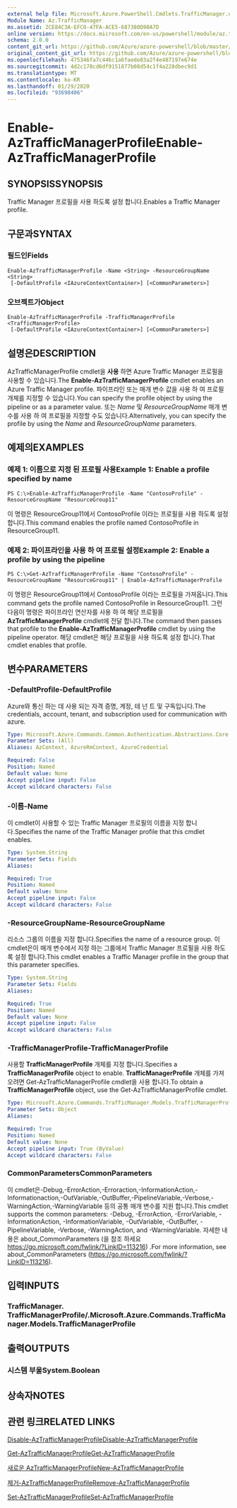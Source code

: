```yaml
---
external help file: Microsoft.Azure.PowerShell.Cmdlets.TrafficManager.dll-Help.xml
Module Name: Az.TrafficManager
ms.assetid: 2CE84C3A-EFC0-47FA-ACE5-687380D90A7D
online version: https://docs.microsoft.com/en-us/powershell/module/az.trafficmanager/enable-aztrafficmanagerprofile
schema: 2.0.0
content_git_url: https://github.com/Azure/azure-powershell/blob/master/src/TrafficManager/TrafficManager/help/Enable-AzTrafficManagerProfile.md
original_content_git_url: https://github.com/Azure/azure-powershell/blob/master/src/TrafficManager/TrafficManager/help/Enable-AzTrafficManagerProfile.md
ms.openlocfilehash: 475346fa7c446c1a6faede83a2f4e487197e674e
ms.sourcegitcommit: 4d2c178cd6df9151877b08d54c1f4a228dbec9d1
ms.translationtype: MT
ms.contentlocale: ko-KR
ms.lasthandoff: 01/29/2020
ms.locfileid: "93698406"
---
```

# <span data-ttu-id="3007d-101">Enable-AzTrafficManagerProfile</span><span class="sxs-lookup"><span data-stu-id="3007d-101">Enable-AzTrafficManagerProfile</span></span>

## <span data-ttu-id="3007d-102">SYNOPSIS</span><span class="sxs-lookup"><span data-stu-id="3007d-102">SYNOPSIS</span></span>
<span data-ttu-id="3007d-103">Traffic Manager 프로필을 사용 하도록 설정 합니다.</span><span class="sxs-lookup"><span data-stu-id="3007d-103">Enables a Traffic Manager profile.</span></span>

## <span data-ttu-id="3007d-104">구문과</span><span class="sxs-lookup"><span data-stu-id="3007d-104">SYNTAX</span></span>

### <span data-ttu-id="3007d-105">필드인</span><span class="sxs-lookup"><span data-stu-id="3007d-105">Fields</span></span>
```
Enable-AzTrafficManagerProfile -Name <String> -ResourceGroupName <String>
 [-DefaultProfile <IAzureContextContainer>] [<CommonParameters>]
```

### <span data-ttu-id="3007d-106">오브젝트가</span><span class="sxs-lookup"><span data-stu-id="3007d-106">Object</span></span>
```
Enable-AzTrafficManagerProfile -TrafficManagerProfile <TrafficManagerProfile>
 [-DefaultProfile <IAzureContextContainer>] [<CommonParameters>]
```

## <span data-ttu-id="3007d-107">설명은</span><span class="sxs-lookup"><span data-stu-id="3007d-107">DESCRIPTION</span></span>
<span data-ttu-id="3007d-108">AzTrafficManagerProfile cmdlet을 **사용** 하면 Azure Traffic Manager 프로필을 사용할 수 있습니다.</span><span class="sxs-lookup"><span data-stu-id="3007d-108">The **Enable-AzTrafficManagerProfile** cmdlet enables an Azure Traffic Manager profile.</span></span>
<span data-ttu-id="3007d-109">파이프라인 또는 매개 변수 값을 사용 하 여 프로필 개체를 지정할 수 있습니다.</span><span class="sxs-lookup"><span data-stu-id="3007d-109">You can specify the profile object by using the pipeline or as a parameter value.</span></span>
<span data-ttu-id="3007d-110">또는 *Name* 및 *ResourceGroupName* 매개 변수를 사용 하 여 프로필을 지정할 수도 있습니다.</span><span class="sxs-lookup"><span data-stu-id="3007d-110">Alternatively, you can specify the profile by using the *Name* and *ResourceGroupName* parameters.</span></span>

## <span data-ttu-id="3007d-111">예제의</span><span class="sxs-lookup"><span data-stu-id="3007d-111">EXAMPLES</span></span>

### <span data-ttu-id="3007d-112">예제 1: 이름으로 지정 된 프로필 사용</span><span class="sxs-lookup"><span data-stu-id="3007d-112">Example 1: Enable a profile specified by name</span></span>
```
PS C:\>Enable-AzTrafficManagerProfile -Name "ContosoProfile" -ResourceGroupName "ResourceGroup11"
```

<span data-ttu-id="3007d-113">이 명령은 ResourceGroup11에서 ContosoProfile 이라는 프로필을 사용 하도록 설정 합니다.</span><span class="sxs-lookup"><span data-stu-id="3007d-113">This command enables the profile named ContosoProfile in ResourceGroup11.</span></span>

### <span data-ttu-id="3007d-114">예제 2: 파이프라인을 사용 하 여 프로필 설정</span><span class="sxs-lookup"><span data-stu-id="3007d-114">Example 2: Enable a profile by using the pipeline</span></span>
```
PS C:\>Get-AzTrafficManagerProfile -Name "ContosoProfile" -ResourceGroupName "ResourceGroup11" | Enable-AzTrafficManagerProfile
```

<span data-ttu-id="3007d-115">이 명령은 ResourceGroup11에서 ContosoProfile 이라는 프로필을 가져옵니다.</span><span class="sxs-lookup"><span data-stu-id="3007d-115">This command gets the profile named ContosoProfile in ResourceGroup11.</span></span>
<span data-ttu-id="3007d-116">그런 다음이 명령은 파이프라인 연산자를 사용 하 여 해당 프로필을 **AzTrafficManagerProfile** cmdlet에 전달 합니다.</span><span class="sxs-lookup"><span data-stu-id="3007d-116">The command then passes that profile to the **Enable-AzTrafficManagerProfile** cmdlet by using the pipeline operator.</span></span>
<span data-ttu-id="3007d-117">해당 cmdlet은 해당 프로필을 사용 하도록 설정 합니다.</span><span class="sxs-lookup"><span data-stu-id="3007d-117">That cmdlet enables that profile.</span></span>

## <span data-ttu-id="3007d-118">변수</span><span class="sxs-lookup"><span data-stu-id="3007d-118">PARAMETERS</span></span>

### <span data-ttu-id="3007d-119">-DefaultProfile</span><span class="sxs-lookup"><span data-stu-id="3007d-119">-DefaultProfile</span></span>
<span data-ttu-id="3007d-120">Azure와 통신 하는 데 사용 되는 자격 증명, 계정, 테 넌 트 및 구독입니다.</span><span class="sxs-lookup"><span data-stu-id="3007d-120">The credentials, account, tenant, and subscription used for communication with azure.</span></span>

```yaml
Type: Microsoft.Azure.Commands.Common.Authentication.Abstractions.Core.IAzureContextContainer
Parameter Sets: (All)
Aliases: AzContext, AzureRmContext, AzureCredential

Required: False
Position: Named
Default value: None
Accept pipeline input: False
Accept wildcard characters: False
```

### <span data-ttu-id="3007d-121">-이름</span><span class="sxs-lookup"><span data-stu-id="3007d-121">-Name</span></span>
<span data-ttu-id="3007d-122">이 cmdlet이 사용할 수 있는 Traffic Manager 프로필의 이름을 지정 합니다.</span><span class="sxs-lookup"><span data-stu-id="3007d-122">Specifies the name of the Traffic Manager profile that this cmdlet enables.</span></span>

```yaml
Type: System.String
Parameter Sets: Fields
Aliases:

Required: True
Position: Named
Default value: None
Accept pipeline input: False
Accept wildcard characters: False
```

### <span data-ttu-id="3007d-123">-ResourceGroupName</span><span class="sxs-lookup"><span data-stu-id="3007d-123">-ResourceGroupName</span></span>
<span data-ttu-id="3007d-124">리소스 그룹의 이름을 지정 합니다.</span><span class="sxs-lookup"><span data-stu-id="3007d-124">Specifies the name of a resource group.</span></span>
<span data-ttu-id="3007d-125">이 cmdlet은이 매개 변수에서 지정 하는 그룹에서 Traffic Manager 프로필을 사용 하도록 설정 합니다.</span><span class="sxs-lookup"><span data-stu-id="3007d-125">This cmdlet enables a Traffic Manager profile in the group that this parameter specifies.</span></span>

```yaml
Type: System.String
Parameter Sets: Fields
Aliases:

Required: True
Position: Named
Default value: None
Accept pipeline input: False
Accept wildcard characters: False
```

### <span data-ttu-id="3007d-126">-TrafficManagerProfile</span><span class="sxs-lookup"><span data-stu-id="3007d-126">-TrafficManagerProfile</span></span>
<span data-ttu-id="3007d-127">사용할 **TrafficManagerProfile** 개체를 지정 합니다.</span><span class="sxs-lookup"><span data-stu-id="3007d-127">Specifies a **TrafficManagerProfile** object to enable.</span></span>
<span data-ttu-id="3007d-128">**TrafficManagerProfile** 개체를 가져오려면 Get-AzTrafficManagerProfile cmdlet을 사용 합니다.</span><span class="sxs-lookup"><span data-stu-id="3007d-128">To obtain a **TrafficManagerProfile** object, use the Get-AzTrafficManagerProfile cmdlet.</span></span>

```yaml
Type: Microsoft.Azure.Commands.TrafficManager.Models.TrafficManagerProfile
Parameter Sets: Object
Aliases:

Required: True
Position: Named
Default value: None
Accept pipeline input: True (ByValue)
Accept wildcard characters: False
```

### <span data-ttu-id="3007d-129">CommonParameters</span><span class="sxs-lookup"><span data-stu-id="3007d-129">CommonParameters</span></span>
<span data-ttu-id="3007d-130">이 cmdlet은-Debug,-ErrorAction,-Erroraction,-InformationAction,-Informationaction,-OutVariable,-OutBuffer,-PipelineVariable,-Verbose,-WarningAction,-WarningVariable 등의 공통 매개 변수를 지원 합니다.</span><span class="sxs-lookup"><span data-stu-id="3007d-130">This cmdlet supports the common parameters: -Debug, -ErrorAction, -ErrorVariable, -InformationAction, -InformationVariable, -OutVariable, -OutBuffer, -PipelineVariable, -Verbose, -WarningAction, and -WarningVariable.</span></span> <span data-ttu-id="3007d-131">자세한 내용은 about_CommonParameters (을 참조 하세요 https://go.microsoft.com/fwlink/?LinkID=113216) .</span><span class="sxs-lookup"><span data-stu-id="3007d-131">For more information, see about_CommonParameters (https://go.microsoft.com/fwlink/?LinkID=113216).</span></span>

## <span data-ttu-id="3007d-132">입력</span><span class="sxs-lookup"><span data-stu-id="3007d-132">INPUTS</span></span>

### <span data-ttu-id="3007d-133">TrafficManager. TrafficManagerProfile/.</span><span class="sxs-lookup"><span data-stu-id="3007d-133">Microsoft.Azure.Commands.TrafficManager.Models.TrafficManagerProfile</span></span>

## <span data-ttu-id="3007d-134">출력</span><span class="sxs-lookup"><span data-stu-id="3007d-134">OUTPUTS</span></span>

### <span data-ttu-id="3007d-135">시스템 부울</span><span class="sxs-lookup"><span data-stu-id="3007d-135">System.Boolean</span></span>

## <span data-ttu-id="3007d-136">상속자</span><span class="sxs-lookup"><span data-stu-id="3007d-136">NOTES</span></span>

## <span data-ttu-id="3007d-137">관련 링크</span><span class="sxs-lookup"><span data-stu-id="3007d-137">RELATED LINKS</span></span>

[<span data-ttu-id="3007d-138">Disable-AzTrafficManagerProfile</span><span class="sxs-lookup"><span data-stu-id="3007d-138">Disable-AzTrafficManagerProfile</span></span>](./Disable-AzTrafficManagerProfile.md)

[<span data-ttu-id="3007d-139">Get-AzTrafficManagerProfile</span><span class="sxs-lookup"><span data-stu-id="3007d-139">Get-AzTrafficManagerProfile</span></span>](./Get-AzTrafficManagerProfile.md)

[<span data-ttu-id="3007d-140">새로운 AzTrafficManagerProfile</span><span class="sxs-lookup"><span data-stu-id="3007d-140">New-AzTrafficManagerProfile</span></span>](./New-AzTrafficManagerProfile.md)

[<span data-ttu-id="3007d-141">제거-AzTrafficManagerProfile</span><span class="sxs-lookup"><span data-stu-id="3007d-141">Remove-AzTrafficManagerProfile</span></span>](./Remove-AzTrafficManagerProfile.md)

[<span data-ttu-id="3007d-142">Set-AzTrafficManagerProfile</span><span class="sxs-lookup"><span data-stu-id="3007d-142">Set-AzTrafficManagerProfile</span></span>](./Set-AzTrafficManagerProfile.md)


